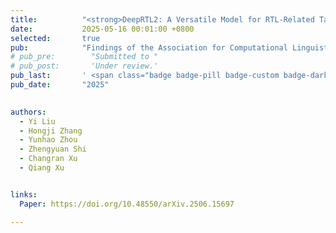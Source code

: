 ```yaml
---
title:          "<strong>DeepRTL2: A Versatile Model for RTL-Related Tasks</strong>"
date:           2025-05-16 00:01:00 +0800
selected:       true
pub:            "Findings of the Association for Computational Linguistics (ACL)"
# pub_pre:        "Submitted to "
# pub_post:       'Under review.'
pub_last:       ' <span class="badge badge-pill badge-custom badge-dark">ACL</span>'
pub_date:       "2025"

  
authors:
  - Yi Liu
  - Hongji Zhang
  - Yunhao Zhou
  - Zhengyuan Shi
  - Changran Xu
  - Qiang Xu


links:
  Paper: https://doi.org/10.48550/arXiv.2506.15697

---
```


